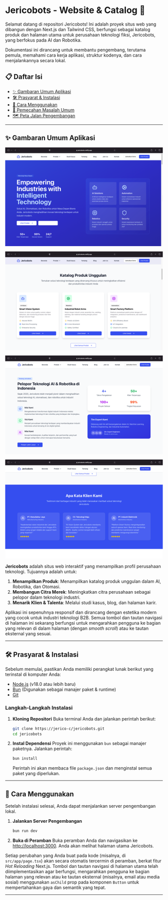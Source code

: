 # Jericobots - Website & Catalog 🤖

Selamat datang di repositori Jericobots! Ini adalah proyek situs web yang dibangun dengan Next.js dan Tailwind CSS, berfungsi sebagai katalog produk dan halaman utama untuk perusahaan teknologi fiksi, Jericobots, yang berfokus pada AI dan Robotika.

Dokumentasi ini dirancang untuk membantu pengembang, terutama pemula, memahami cara kerja aplikasi, struktur kodenya, dan cara menjalankannya secara lokal.

## 📋 Daftar Isi

  - [✨ Gambaran Umum Aplikasi](#gambaran-umum-aplikasi)
  - [🛠️ Prasyarat & Instalasi](#prasyarat--instalasi)
  - [🚀 Cara Menggunakan](#cara-menggunakan)
  - [🤔 Pemecahan Masalah Umum](#pemecahan-masalah-umum)
  - [🗺️ Peta Jalan Pengembangan](#peta-jalan-pengembangan)

-----

<a id="gambaran-umum-aplikasi"></a>
## ✨ Gambaran Umum Aplikasi
![homepage](screenshot/homepage.png)

![catalog](screenshot/catalog.png)

![hero](screenshot/hero.png)

![hero](screenshot/testimoni.png)


**Jericobots** adalah situs web interaktif yang menampilkan profil perusahaan teknologi. Tujuannya adalah untuk:

1.  **Menampilkan Produk**: Menampilkan katalog produk unggulan dalam AI, Robotika, dan Otomasi.
2.  **Membangun Citra Merek**: Meningkatkan citra perusahaan sebagai pelopor dalam teknologi industri.
3.  **Menarik Klien & Talenta**: Melalui studi kasus, blog, dan halaman karir.

Aplikasi ini sepenuhnya responsif dan dirancang dengan estetika modern yang cocok untuk industri teknologi B2B. Semua tombol dan tautan navigasi di halaman ini sekarang berfungsi untuk mengarahkan pengguna ke bagian yang relevan di dalam halaman (dengan *smooth scroll*) atau ke tautan eksternal yang sesuai.

-----

<a id="prasyarat--instalasi"></a>
## 🛠️ Prasyarat & Instalasi

Sebelum memulai, pastikan Anda memiliki perangkat lunak berikut yang terinstal di komputer Anda:

  * [Node.js](https://nodejs.org/) (v18.0 atau lebih baru)
  * [Bun](https://bun.sh/) (Digunakan sebagai manajer paket & runtime)
  * [Git](https://git-scm.com/)

### Langkah-Langkah Instalasi

1.  **Kloning Repositori**
    Buka terminal Anda dan jalankan perintah berikut:

    ```bash
    git clone https://jerico-c/jericobots.git
    cd jericobots
    ```

2.  **Instal Dependensi**
    Proyek ini menggunakan `bun` sebagai manajer paketnya. Jalankan perintah:

    ```bash
    bun install
    ```

    Perintah ini akan membaca file `package.json` dan menginstal semua paket yang diperlukan.

-----

<a id="cara-menggunakan"></a>
## 🚀 Cara Menggunakan

Setelah instalasi selesai, Anda dapat menjalankan server pengembangan lokal.

1.  **Jalankan Server Pengembangan**

    ```bash
    bun run dev
    ```

2.  **Buka di Peramban**
    Buka peramban Anda dan navigasikan ke [http://localhost:3000](http://localhost:3000). Anda akan melihat halaman utama Jericobots.

Setiap perubahan yang Anda buat pada kode (misalnya, di `src/app/page.tsx`) akan secara otomatis tercermin di peramban, berkat fitur *Hot Reloading* Next.js. Tombol dan tautan navigasi di halaman utama telah diimplementasikan agar berfungsi, mengarahkan pengguna ke bagian halaman yang relevan atau ke tautan eksternal (misalnya, email atau media sosial) menggunakan `asChild` prop pada komponen `Button` untuk mempertahankan gaya dan semantik yang tepat.

-----
